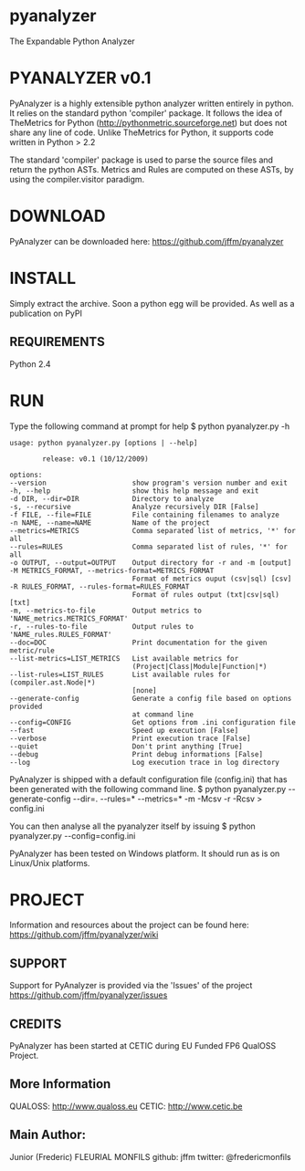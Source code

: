 # pyanalyzer

The Expandable Python Analyzer

PYANALYZER v0.1
===============

PyAnalyzer is a highly extensible python analyzer written entirely in python.
It relies on the standard python 'compiler' package.
It follows the idea of TheMetrics for Python (http://pythonmetric.sourceforge.net) 
but does not share any line of code. Unlike TheMetrics for Python, it supports
code written in Python > 2.2

The standard 'compiler' package is used to parse the source files and 
return the python ASTs. Metrics and Rules are computed on these ASTs, 
by using the compiler.visitor paradigm.

DOWNLOAD
========

PyAnalyzer can be downloaded here: 
    https://github.com/jffm/pyanalyzer
    
INSTALL
=======

Simply extract the archive.
Soon a python egg will be provided. As well as a publication on PyPI

REQUIREMENTS
------------
Python 2.4

RUN
===

Type the following command at prompt for help
    $ python pyanalyzer.py -h
    
    usage: python pyanalyzer.py [options | --help]
    
            release: v0.1 (10/12/2009)
    
    options:
    --version                     show program's version number and exit
    -h, --help                    show this help message and exit
    -d DIR, --dir=DIR             Directory to analyze
    -s, --recursive               Analyze recursively DIR [False]
    -f FILE, --file=FILE          File containing filenames to analyze
    -n NAME, --name=NAME          Name of the project
    --metrics=METRICS             Comma separated list of metrics, '*' for all
    --rules=RULES                 Comma separated list of rules, '*' for all
    -o OUTPUT, --output=OUTPUT    Output directory for -r and -m [output]
    -M METRICS_FORMAT, --metrics-format=METRICS_FORMAT
                                  Format of metrics ouput (csv|sql) [csv]
    -R RULES_FORMAT, --rules-format=RULES_FORMAT
                                  Format of rules output (txt|csv|sql) [txt]
    -m, --metrics-to-file         Output metrics to 'NAME_metrics.METRICS_FORMAT'
    -r, --rules-to-file           Output rules to 'NAME_rules.RULES_FORMAT'
    --doc=DOC                     Print documentation for the given metric/rule
    --list-metrics=LIST_METRICS   List available metrics for
                                  (Project|Class|Module|Function|*)
    --list-rules=LIST_RULES       List available rules for (compiler.ast.Node|*)
                                  [none]
    --generate-config             Generate a config file based on options provided
                                  at command line
    --config=CONFIG               Get options from .ini configuration file
    --fast                        Speed up execution [False]
    --verbose                     Print execution trace [False]
    --quiet                       Don't print anything [True]
    --debug                       Print debug informations [False]
    --log                         Log execution trace in log directory
    
    
PyAnalyzer is shipped with a default configuration file (config.ini) 
that has been generated with the following command line.
    $ python pyanalyzer.py --generate-config --dir=. --rules=* --metrics=* -m -Mcsv -r -Rcsv > config.ini

You can then analyse all the pyanalyzer itself by issuing
    $ python pyanalyzer.py --config=config.ini

PyAnalyzer has been tested on Windows platform. It should run as is on Linux/Unix platforms.

PROJECT
=======

Information and resources about the project can be found here:
    https://github.com/jffm/pyanalyzer/wiki
    
SUPPORT
-------
Support for PyAnalyzer is provided via the 'Issues' of the project
    https://github.com/jffm/pyanalyzer/issues

CREDITS
-------
PyAnalyzer has been started at CETIC during EU Funded FP6 QualOSS Project.

More Information
----------------
QUALOSS:
    http://www.qualoss.eu
CETIC:
    http://www.cetic.be

Main Author:
------------
Junior (Frederic) FLEURIAL MONFILS 
    github: jffm
    twitter: @fredericmonfils